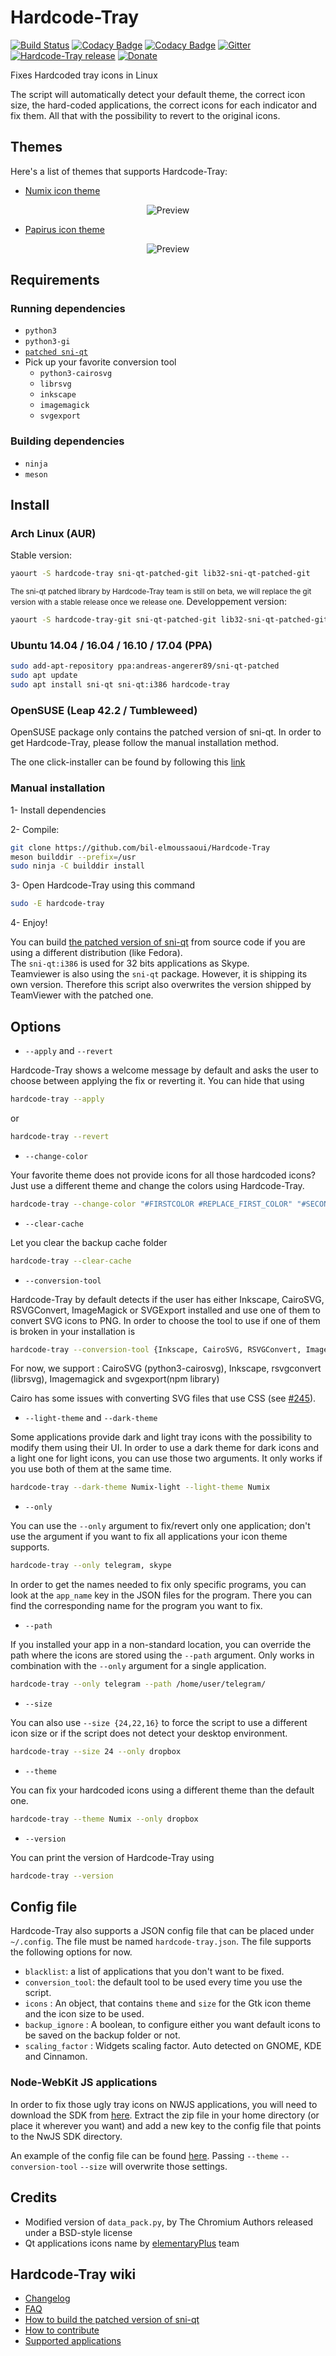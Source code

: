 # Hardcode-Tray

[![Build Status](https://travis-ci.org/bil-elmoussaoui/Hardcode-Tray.svg?branch=master)](https://travis-ci.org/bil-elmoussaoui/Hardcode-Tray) [![Codacy Badge](https://api.codacy.com/project/badge/Grade/4d5c0768b874407bb1dcc2f928899ba5)](https://www.codacy.com/app/bil-elmoussaoui/Hardcode-Tray?utm_source=github.com&amp;utm_medium=referral&amp;utm_content=bil-elmoussaoui/Hardcode-Tray&amp;utm_campaign=Badge_Grade)
[![Codacy Badge](https://api.codacy.com/project/badge/Coverage/4d5c0768b874407bb1dcc2f928899ba5)](https://www.codacy.com/app/bil-elmoussaoui/Hardcode-Tray?utm_source=github.com&amp;utm_medium=referral&amp;utm_content=bil-elmoussaoui/Hardcode-Tray&amp;utm_campaign=Badge_Coverage)
[![Gitter](https://img.shields.io/gitter/room/nwjs/nw.js.svg)](https://gitter.im/Hardcode-Tray/Lobby?utm_source=share-link&utm_medium=link&utm_campaign=share-link)
[![Hardcode-Tray
release](https://img.shields.io/badge/release-v4.0-blue.svg)](https://github.com/bil-elmoussaoui/Hardcode-Tray/releases)
[![Donate](https://img.shields.io/badge/Donate-PayPal-green.svg)](https://www.paypal.me/BilalELMoussaoui)

Fixes Hardcoded tray icons in Linux

The script will automatically detect your default theme, the correct icon size, the hard-coded applications, the correct icons for each indicator and fix them. All that with the possibility to revert to the original icons.

## Themes

Here's a list of themes that supports Hardcode-Tray:

- [Numix icon theme](https://github.com/numixproject/numix-icon-theme)

 <div align="center"><img src="screenshots/numix.png" alt="Preview" /></div>

- [Papirus icon theme](https://github.com/PapirusDevelopmentTeam/papirus-icon-theme)

 <div align="center"><img src="screenshots/papirus.png" alt="Preview" /></div>

## Requirements

### Running dependencies

- `python3`
- `python3-gi`
- [`patched sni-qt`](https://github.com/bil-elmoussaoui/sni-qt) <br>
- Pick up your favorite conversion tool
  - `python3-cairosvg`
  - `librsvg`
  - `inkscape`
  - `imagemagick`
  - `svgexport`

### Building dependencies

- `ninja`
- `meson`

## Install

### Arch Linux (AUR)

Stable version:

```bash
yaourt -S hardcode-tray sni-qt-patched-git lib32-sni-qt-patched-git
```

<small>The sni-qt patched library by Hardcode-Tray team is still on beta, we will replace the git version with a stable release once we release one.</small>
Developpement version:

```bash
yaourt -S hardcode-tray-git sni-qt-patched-git lib32-sni-qt-patched-git
```

### Ubuntu 14.04 / 16.04 / 16.10 / 17.04 (PPA)

```bash
sudo add-apt-repository ppa:andreas-angerer89/sni-qt-patched
sudo apt update
sudo apt install sni-qt sni-qt:i386 hardcode-tray
```

### OpenSUSE (Leap 42.2 / Tumbleweed)

OpenSUSE package only contains the patched version of sni-qt. In order to get Hardcode-Tray, please follow the manual installation method.

The one click-installer can be found by following this [link](https://software.opensuse.org/package/sni-qt-patched)

### Manual installation

1- Install dependencies

2- Compile:

```bash
git clone https://github.com/bil-elmoussaoui/Hardcode-Tray
meson builddir --prefix=/usr
sudo ninja -C builddir install
```

3- Open Hardcode-Tray using this command

```bash
sudo -E hardcode-tray
```

4- Enjoy!

You can build [the patched version of sni-qt](https://github.com/bil-elmoussaoui/Hardcode-Tray/wiki/How-to-build-Sni-qt) from source code if you are using a different distribution (like Fedora).<br />
The `sni-qt:i386` is used for 32 bits applications as Skype.<br />
Teamviewer is also using the `sni-qt` package. However, it is shipping its own version. Therefore this script also overwrites the version shipped by TeamViewer with the patched one.

## Options

- `--apply` and `--revert`

Hardcode-Tray shows a welcome message by default and asks the user to choose between applying the fix or reverting it. You can hide that using

```bash
hardcode-tray --apply
```

or

```bash
hardcode-tray --revert
```

- `--change-color`

Your favorite theme does not provide icons for all those hardcoded icons? Just use a different theme and change the colors using Hardcode-Tray.

```bash
hardcode-tray --change-color "#FIRSTCOLOR #REPLACE_FIRST_COLOR" "#SECONDCOLOR #REPLACE_SECOND_COLOR"...
```

- `--clear-cache`

Let you clear the backup cache folder

```bash
hardcode-tray --clear-cache
```

- `--conversion-tool`

Hardcode-Tray by default detects if the user has either Inkscape, CairoSVG, RSVGConvert, ImageMagick or SVGExport installed and use one of them to convert SVG icons to PNG. In order to choose the tool to use if one of them is broken in your installation is

```bash
hardcode-tray --conversion-tool {Inkscape, CairoSVG, RSVGConvert, ImageMagick, SVGExport}
```

For now, we support : CairoSVG (python3-cairosvg), Inkscape, rsvgconvert (librsvg), Imagemagick and svgexport(npm library)

Cairo has some issues with converting SVG files that use CSS (see [#245](https://github.com/bil-elmoussaoui/Hardcode-Tray/issues/245)).

- `--light-theme` and `--dark-theme`

Some applications provide dark and light tray icons with the possibility to modify them using their UI. In order to use a dark theme for dark icons and a light one for light icons, you can use those two arguments. It only works if you use both of them at the same time.

```bash
hardcode-tray --dark-theme Numix-light --light-theme Numix
```

- `--only`

You can use the `--only` argument to fix/revert only one application; don't use the argument if you want to fix all applications your icon theme supports.

```bash
hardcode-tray --only telegram, skype
```

In order to get the names needed to fix only specific programs, you can look at the `app_name` key in the JSON files for the program. There you can find the corresponding name for the program you want to fix.

- `--path`

If you installed your app in a non-standard location, you can override the path where the icons are stored using the `--path` argument. Only works in combination with the `--only` argument for a single application.

```bash
hardcode-tray --only telegram --path /home/user/telegram/
```

- `--size`

You can also use `--size {24,22,16}` to force the script to use a different icon size or if the script does not detect your desktop environment.

```bash
hardcode-tray --size 24 --only dropbox
```

- `--theme`

You can fix your hardcoded icons using a different theme than the default one.

```bash
hardcode-tray --theme Numix --only dropbox
```

- `--version`

You can print the version of Hardcode-Tray using

```bash
hardcode-tray --version
```

## Config file

Hardcode-Tray also supports a JSON config file that can be placed under `~/.config`. The file must be named `hardcode-tray.json`. The file supports the following options for now.

- `blacklist`: a list of applications that you don't want to be fixed.
- `conversion_tool`: the default tool to be used every time you use the script.
- `icons` : An object, that contains `theme` and `size` for the Gtk icon theme and the icon size to be used.
- `backup_ignore` : A boolean, to configure either you want default icons to be saved on the backup folder or not.
- `scaling_factor` : Widgets scaling factor. Auto detected on GNOME, KDE and Cinnamon.

### Node-WebKit JS applications

In order to fix those ugly tray icons on NWJS applications, you will need to download the SDK from [here](https://nwjs.io/downloads/). Extract the zip file in your home directory (or place it wherever you want) and add a new key to the config file that points to the NwJS SDK directory.

An example of the config file can be found [here](https://github.com/bil-elmoussaoui/Hardcode-Tray/blob/master/data/config.json).
Passing `--theme` `--conversion-tool` `--size` will overwrite those settings.

## Credits

- Modified version of `data_pack.py`, by The Chromium Authors released under a BSD-style license
- Qt applications icons name by [elementaryPlus](https://github.com/mank319/elementaryPlus) team

## Hardcode-Tray wiki

- [Changelog](https://github.com/bil-elmoussaoui/Hardcode-Tray/wiki/Changelog)
- [FAQ](https://github.com/bil-elmoussaoui/Hardcode-Tray/wiki/FAQ)
- [How to build the patched version of sni-qt](https://github.com/bil-elmoussaoui/Hardcode-Tray/wiki/How-to-build-sni-qt)
- [How to contribute](https://github.com/bil-elmoussaoui/Hardcode-Tray/wiki/How-to-contribute)
- [Supported applications](https://github.com/bil-elmoussaoui/Hardcode-Tray/wiki/Supported-applications)
